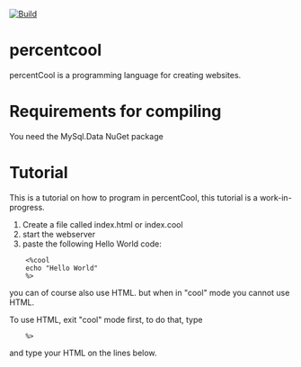 [![Build](https://github.com/Novixx-Systems/percentcool/actions/workflows/dotnet.yml/badge.svg?branch=main)](https://github.com/Novixx-Systems/percentcool/actions/workflows/dotnet.yml)



# percentcool
percentCool is a programming language for creating websites.

# Requirements for compiling
You need the MySql.Data NuGet package

# Tutorial
This is a tutorial on how to program in percentCool, this tutorial is a work-in-progress.

1. Create a file called index.html or index.cool
2. start the webserver
3. paste the following Hello World code:
```
    <%cool
    echo "Hello World"
    %>
```

you can of course also use HTML. but when in "cool" mode you cannot use HTML.

To use HTML, exit "cool" mode first, to do that, type
```
    %>
```
and type your HTML on the lines below.
